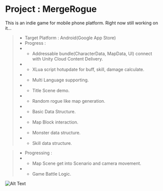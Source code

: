 # Project : MergeRogue
This is an indie game for mobile phone platform.
Right now still working on it...

> - Target Platform : Android(Google App Store)
> - Progress : 
> - - Addressable bundle(CharacterData, MapData, UI) connect with Unity Cloud Content Delivery.
> - - XLua script hotupdate for buff, skill, damage calculate.
> - - Multi Language supporting. 
> - - Title Scene demo.
> - - Random rogue like map generation.
> - - Basic Data Structure.
> - - Map Block interaction.  
> - - Monster data structure.  
> - - Skill data structure.

> - Progressing :
> - - Map Scene get into Scenario and camera movement.
> - - Game Battle Logic.

![Alt Text](https://github.com/ZenDeiAn/WithBag/blob/main/Cover.gif)
